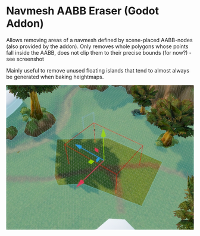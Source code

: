 # Navmesh AABB Eraser (Godot Addon)
Allows removing areas of a navmesh defined by scene-placed AABB-nodes (also provided by the addon).
Only removes whole polygons whose points fall inside the AABB, does not clip them to their precise bounds (for now?) - see screenshot

Mainly useful to remove unused floating islands that tend to almost always be generated when baking heightmaps.

![alt text](https://github.com/Flavelius/godot-navmesh-eraser/blob/main/Images/removal_preview.jpg?raw=true)
